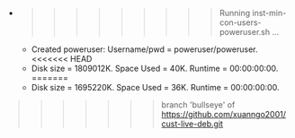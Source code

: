 * >>>>>>>>> Running inst-min-con-users-poweruser.sh ...
  * Created poweruser: Username/pwd = poweruser/poweruser.
<<<<<<< HEAD
  * Disk size = 1809012K. Space Used = 40K. Runtime = 00:00:00:00.
=======
  * Disk size = 1695220K. Space Used = 36K. Runtime = 00:00:00:00.
>>>>>>> branch 'bullseye' of https://github.com/xuanngo2001/cust-live-deb.git
